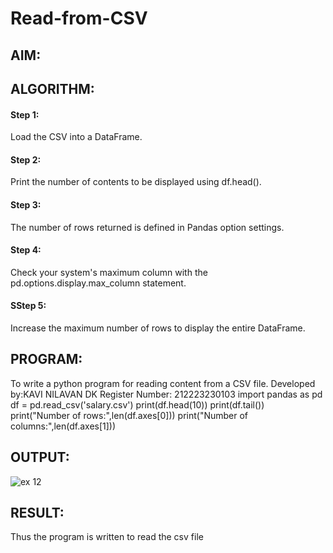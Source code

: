 # Read-from-CSV

## AIM:

## ALGORITHM:
#### Step 1:
Load the CSV into a DataFrame.

#### Step 2:
Print the number of contents to be displayed using df.head().

#### Step 3:
The number of rows returned is defined in Pandas option settings.

#### Step 4:
Check your system's maximum column with the pd.options.display.max_column statement.

#### SStep 5:
Increase the maximum number of rows to display the entire DataFrame.

## PROGRAM:
To write a python program for reading content from a CSV file.
Developed by:KAVI NILAVAN DK
Register Number: 212223230103
import pandas as pd
df = pd.read_csv('salary.csv')
print(df.head(10))
print(df.tail())
print("Number of rows:",len(df.axes[0]))
print("Number of columns:",len(df.axes[1]))

## OUTPUT:
![ex 12](https://github.com/user-attachments/assets/ebe5668f-f3f6-4f63-b66f-0e4b29d5b0df)

## RESULT:
Thus the program is written to read the csv file
